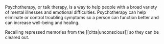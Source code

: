 Psychotherapy, or talk therapy, is a way to help people with a broad variety of mental illnesses and emotional difficulties. Psychotherapy can help eliminate or control troubling symptoms so a person can function better and can increase well-being and healing.

Recalling repressed memories from the [[citta|unconscious]] so they can be cleared out.